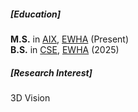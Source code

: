 <p></p>

##### [Education]
**M.S.** in [AIX](https://aix.ewha.ac.kr/), [EWHA](http://www.ewha.ac.kr/ewha/index.do) (Present)<br>
**B.S.** in [CSE](https://cse.ewha.ac.kr/cse/index.do), [EWHA](http://www.ewha.ac.kr/ewha/index.do) (2025)

##### [Research Interest]
3D Vision
